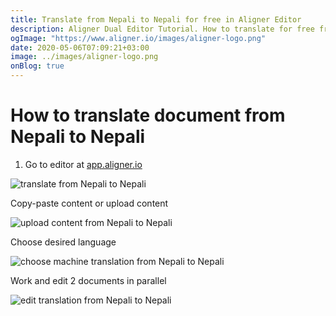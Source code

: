 ```yaml
---
title: Translate from Nepali to Nepali for free in Aligner Editor
description: Aligner Dual Editor Tutorial. How to translate for free from Nepali to Nepali. Aligner is multilingual document management platform. 
ogImage: "https://www.aligner.io/images/aligner-logo.png"
date: 2020-05-06T07:09:21+03:00
image: ../images/aligner-logo.png
onBlog: true
---
```


# How to translate document from Nepali to Nepali

1. Go to editor at [app.aligner.io](https://app.aligner.io "Aligner App web page")

![translate from Nepali to Nepali](../aligner-blank-editor.png "translate from Nepali to Nepali")

Copy-paste content or upload content

![upload content from Nepali to Nepali](../aligner-uploaded-document.png "upload content from Nepali to Nepali")

Choose desired language

![choose machine translation from Nepali to Nepali](../aligner-language-dropdown.png "choose machine translation from Nepali to Nepali")

Work and edit 2 documents in parallel

![edit translation from Nepali to Nepali](../aligner-double-sitded-editor.png "edit translation from Nepali to Nepali")

